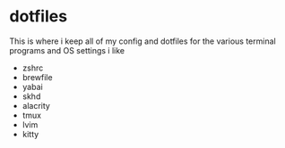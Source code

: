 # dotfiles

This is where i keep all of my config and dotfiles for the various terminal programs and OS settings i like

- zshrc
- brewfile
- yabai
- skhd
- alacrity
- tmux
- lvim
- kitty

